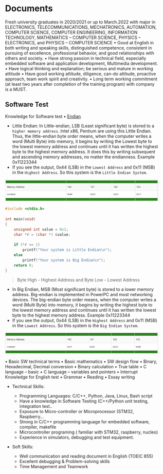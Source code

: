 # Documents
Fresh university graduates in 2020/2021 or up to March.2022 with major in ELECTRONICS, TELECOMMUNICATIONS, MECHATRONICS, AUTOMATION, COMPUTER SCIENCE, COMPUTER ENGINEERING, INFORMATION TECHNOLOGY, MATHEMATICS – COMPUTER SCIENCE, PHYSICS – ELECTRONICS, and PHYSICS – COMPUTER SCIENCE
• Good at English in both writing and speaking skills, distinguished competence, consistent in pursuing of excellence, professional behavior, and good relationships with others and society.
• Have strong passion in technical field, especially embedded software and application development, Multimedia development.
• Have logical thinking and explanation; be serious and mature in working attitude
• Have good working attitude, diligence, can-do attitude, proactive approach, team work spirit and creativity.
• Long term working commitment (at least two years after completion of the training program) with company is a MUST.
## Software Test
Knowledge for Software test
• [Endian](https://embetronicx.com/tutorials/p_language/c/little-endian-and-big-endian/)
  - Little Endian: In Little-endian, LSB (Least significant byte) is stored to a `higher memory address`. Intel x86, Pentium are using this Little Endian. Thus, the little-endian byte order means, when the computer writes a word (Multi Byte) into memory, it begins by writing the Lowest byte to the lowest memory address and continues until it has written the highest byte to the highest memory address. It does this by writing subsequent and ascending memory addresses, no matter the endianness. Example 0x11223344
  - If you see the output, 0x44 (LSB) in the `Lowest Address` and 0x11 (MSB) in the `Highest Address`. So this system is the `Little Endian System`.

   ![image](https://github.com/hieunguyen0202/Upload/blob/main/Annotation%202023-11-28%20094339.png)

  ```c
  #include <stdio.h>
  
  int main(void)
  {
      unsigned int value = 0x1;
      char *r = (char *) &value;
   
      if (*r == 1) 
          printf("Your system is Little Endian\n");
      else
          printf("Your system is Big Endian\n");
      return 0;
  }
  ```
  > Byte High - Highest Address and Byte Low - Lowest Address
  - In Big Endian, MSB (Most significant byte) is stored to a lower memory address. Big-endian is implemented in PowerPC and most networking devices. The big-endian byte order means, when the computer writes a word (Multi Byte) into memory, it begins by writing the highest byte to the lowest memory address and continues until it has written the lowest byte to the highest memory address. Example 0x11223344
  - If you see the output, 0x44 (LSB) in the `Highest Address` and 0x11 (MSB) in the `Lowest Address`. So this system is the `Big Endian System`.
    
   ![image](https://github.com/hieunguyen0202/Upload/blob/main/Annotation%202023-11-28%20094325.png)
  
• Basic SW technical terms
• Basic mathematics
• SW design flow
• Binary, Hexadecimal, Decimal conversion
• Binary calculation
• True table
• C language – basic
• C language – variables and pointers
• Interrupt
Knowledge for English test
• Grammar
• Reading
• Essay writing

- Technical Skills:
  - Programming Languages: C/C++, Python, Java, Linux, Bash script
  - Have a knowledge in Software Testing (C++/Python unit testing, integration test..
  - Exposure to Micro-controller or Microprocessor (STM32, Raspberry…
  - Strong in C/C++ programming language for embedded software, compiler, makefile
  - Microcontroller programing ( familiar with STM32, raspberry, nucleo)
  - Experience in simulators, debugging and test equipment.

- Soft Skills:
  - Well communication and reading document in English (TOEIC 855)
  - Excellent debugging & Problem-solving skills
  - Time Management and Teamwork
